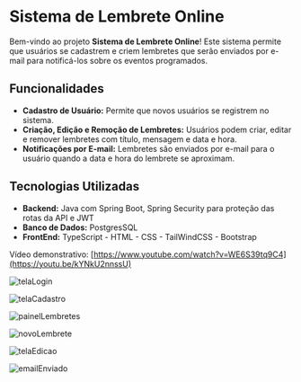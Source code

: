 # Sistema de Lembrete Online

Bem-vindo ao projeto **Sistema de Lembrete Online**! Este sistema permite que usuários se cadastrem e criem lembretes que serão enviados por e-mail para notificá-los sobre os eventos programados.

## Funcionalidades

- **Cadastro de Usuário:** Permite que novos usuários se registrem no sistema.
- **Criação, Edição e Remoção de Lembretes:** Usuários podem criar, editar e remover lembretes com título, mensagem e data e hora.
- **Notificações por E-mail:** Lembretes são enviados por e-mail para o usuário quando a data e hora do lembrete se aproximam.

## Tecnologias Utilizadas

- **Backend:** Java com Spring Boot,  Spring Security para proteção das rotas da API e JWT
- **Banco de Dados:** PostgresSQL
- **FrontEnd:** TypeScript - HTML - CSS - TailWindCSS - Bootstrap

Vídeo demonstrativo: [https://www.youtube.com/watch?v=WE6S39tq9C4](https://youtu.be/kYNkU2nnssU)

   
   

![telaLogin](https://github.com/user-attachments/assets/79519a9b-a55b-4e54-b18e-4165a2b33258)

![telaCadastro](https://github.com/user-attachments/assets/113629d9-1e14-42b4-8a4d-fa05f5eb4dc4)

![painelLembretes](https://github.com/user-attachments/assets/e9cfb8f9-64ef-4989-92d4-961fa578b635)

![novoLembrete](https://github.com/user-attachments/assets/822860d8-4184-4bdd-b42d-d4955387b19f)

![telaEdicao](https://github.com/user-attachments/assets/755b6150-6291-4d7b-84eb-c981b57462b5)

![emailEnviado](https://github.com/user-attachments/assets/1bf29d7b-3f4b-4e0e-8b79-0510678787dd)
